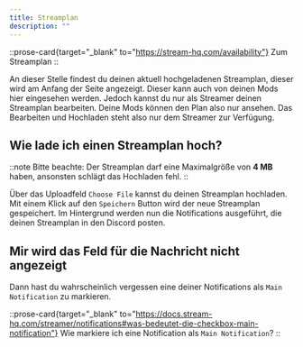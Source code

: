 ```yaml
---
title: Streamplan
description: ""
---
```


::prose-card{target="_blank" to="https://stream-hq.com/availability"}
Zum Streamplan
::

An dieser Stelle findest du deinen aktuell hochgeladenen Streamplan, dieser wird am Anfang der Seite angezeigt.
Dieser kann auch von deinen Mods hier eingesehen werden. Jedoch kannst du nur als Streamer deinen Streamplan bearbeiten.
Deine Mods können den Plan also nur ansehen. Das Bearbeiten und Hochladen steht also nur dem Streamer zur Verfügung.

## Wie lade ich einen Streamplan hoch?

::note
Bitte beachte: Der Streamplan darf eine Maximalgröße von **4 MB** haben, ansonsten schlägt das Hochladen fehl.
::

Über das Uploadfeld `Choose File` kannst du deinen Streamplan hochladen. Mit einem Klick auf den `Speichern` Button wird der neue Streamplan gespeichert.
Im Hintergrund werden nun die Notifications ausgeführt, die deinen Streamplan in den Discord posten.

## Mir wird das Feld für die Nachricht nicht angezeigt

Dann hast du wahrscheinlich vergessen eine deiner Notifications als `Main Notification` zu markieren.

::prose-card{target="_blank" to="https://docs.stream-hq.com/streamer/notifications#was-bedeutet-die-checkbox-main-notification"}
Wie markiere ich eine Notification als `Main Notification`?
::
